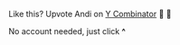 Like this? Upvote Andi on [Y Combinator](https://www.ycombinator.com/launches/JC8-andi-making-search-fun-factual-and-interesting) 🤗 🙏

No account needed, just click <strong>^</strong>
